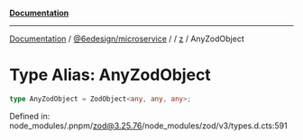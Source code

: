 [**Documentation**](../../../../../README.md)

***

[Documentation](../../../../../README.md) / [@6edesign/microservice](../../../README.md) / [](../../../README.md) / [z](../README.md) / AnyZodObject

# Type Alias: AnyZodObject

```ts
type AnyZodObject = ZodObject<any, any, any>;
```

Defined in: node\_modules/.pnpm/zod@3.25.76/node\_modules/zod/v3/types.d.cts:591
